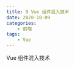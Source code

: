 ```yaml
---
title: 9 Vue 组件混入技术
date: 2020-10-09
categories:
    - 前端
tags:
	- Vue
---
```

Vue 组件混入技术
<!-- more -->


